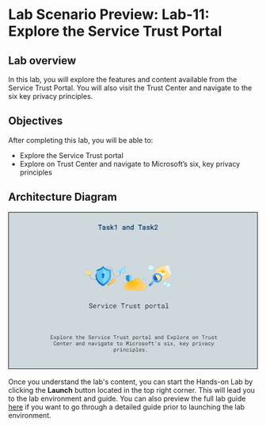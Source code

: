 # Lab Scenario Preview: Lab-11: Explore the Service Trust Portal

## Lab overview

In this lab, you will explore the features and content available from the Service Trust Portal. You will also visit the Trust Center and navigate to the six key privacy principles.

## Objectives

After completing this lab, you will be able to:

- Explore the Service Trust portal
- Explore on Trust Center and navigate to Microsoft’s six, key privacy principles

## Architecture Diagram

![](../Images/preview11.png)

Once you understand the lab's content, you can start the Hands-on Lab by clicking the **Launch** button located in the top right corner. This will lead you to the lab environment and guide. You can also preview the full lab guide [here](https://experience.cloudlabs.ai/#/labguidepreview/25dee2f1-e8b4-47f2-a78d-8977f43f4f55) if you want to go through a detailed guide prior to launching the lab environment.
